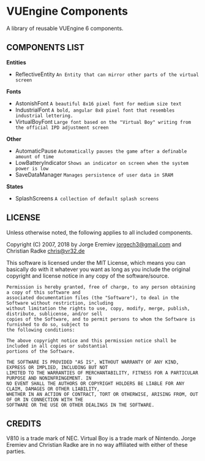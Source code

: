 VUEngine Components
===================

A library of reusable VUEngine 6 components.


COMPONENTS LIST
---------------

**Entities**

- ReflectiveEntity
  `An Entity that can mirror other parts of the virtual screen`

**Fonts**

- AstonishFont
  `A beautiful 8x16 pixel font for medium size text`
- IndustrialFont
  `A bold, angular 8x8 pixel font that resembles industrial lettering.`
- VirtualBoyFont
  `Large font based on the "Virtual Boy" writing from the official IPD adjustment screen`

**Other**

- AutomaticPause
  `Automatically pauses the game after a definable amount of time`
- LowBatteryIndicator
  `Shows an indicator on screen when the system power is low`
- SaveDataManager
  `Manages persistence of user data in SRAM`

**States**

- SplashScreens
  `A collection of default splash screens`


LICENSE
-------

Unless otherwise noted, the following applies to all included components.

Copyright (C) 2007, 2018 by Jorge Eremiev <jorgech3@gmail.com> and Christian Radke <chris@vr32.de>

This software is licensed under the MIT License, which means you can basically do with it whatever you
want as long as you include the original copyright and license notice in any copy of the software/source.

	Permission is hereby granted, free of charge, to any person obtaining a copy of this software and
	associated documentation files (the "Software"), to deal in the Software without restriction, including
	without limitation the rights to use, copy, modify, merge, publish, distribute, sublicense, and/or sell
	copies of the Software, and to permit persons to whom the Software is furnished to do so, subject to
	the following conditions:

	The above copyright notice and this permission notice shall be included in all copies or substantial
	portions of the Software.

	THE SOFTWARE IS PROVIDED "AS IS", WITHOUT WARRANTY OF ANY KIND, EXPRESS OR IMPLIED, INCLUDING BUT NOT
	LIMITED TO THE WARRANTIES OF MERCHANTABILITY, FITNESS FOR A PARTICULAR PURPOSE AND NONINFRINGEMENT. IN
	NO EVENT SHALL THE AUTHORS OR COPYRIGHT HOLDERS BE LIABLE FOR ANY CLAIM, DAMAGES OR OTHER LIABILITY,
	WHETHER IN AN ACTION OF CONTRACT, TORT OR OTHERWISE, ARISING FROM, OUT OF OR IN CONNECTION WITH THE
	SOFTWARE OR THE USE OR OTHER DEALINGS IN THE SOFTWARE.


CREDITS
-------

V810 is a trade mark of NEC. Virtual Boy is a trade mark of Nintendo.
Jorge Eremiev and Christian Radke are in no way affiliated with either of these parties.
